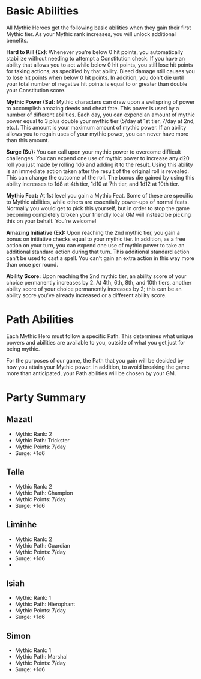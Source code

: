 # Basic Abilities
All Mythic Heroes get the following basic abilities when they gain their first Mythic tier. As your Mythic rank increases, you will unlock additional benefits. 

**Hard to Kill (Ex)**: Whenever you're below 0 hit points, you automatically stabilize without needing to attempt a Constitution check. If you have an ability that allows you to act while below 0 hit points, you still lose hit points for taking actions, as specified by that ability. Bleed damage still causes you to lose hit points when below 0 hit points. In addition, you don't die until your total number of negative hit points is equal to or greater than double your Constitution score.

**Mythic Power (Su)**: Mythic characters can draw upon a wellspring of power to accomplish amazing deeds and cheat fate. This power is used by a number of different abilities. Each day, you can expend an amount of mythic power equal to 3 plus double your mythic tier (5/day at 1st tier, 7/day at 2nd, etc.). This amount is your maximum amount of mythic power. If an ability allows you to regain uses of your mythic power, you can never have more than this amount.

**Surge (Su):** You can call upon your mythic power to overcome difficult challenges. You can expend one use of mythic power to increase any d20 roll you just made by rolling 1d6 and adding it to the result. Using this ability is an immediate action taken after the result of the original roll is revealed. This can change the outcome of the roll. The bonus die gained by using this ability increases to 1d8 at 4th tier, 1d10 at 7th tier, and 1d12 at 10th tier.

**Mythic Feat:** At 1st level you gain a Mythic Feat. Some of these are specific to Mythic abilities, while others are essentially power-ups of normal feats. Normally you would get to pick this yourself, but in order to stop the game becoming completely broken your friendly local GM will instead be picking this on your behalf. You’re welcome!

**Amazing Initiative (Ex):** Upon reaching the 2nd mythic tier, you gain a bonus on initiative checks equal to your mythic tier. In addition, as a free action on your turn, you can expend one use of mythic power to take an additional standard action during that turn. This additional standard action can't be used to cast a spell. You can't gain an extra action in this way more than once per round. 

**Ability Score:** Upon reaching the 2nd mythic tier, an ability score of your choice permanently increases by 2. At 4th, 6th, 8th, and 10th tiers, another ability score of your choice permanently increases by 2; this can be an ability score you've already increased or a different ability score. 

# Path Abilities
Each Mythic Hero must follow a specific Path. This determines what unique powers and abilities are available to you, outside of what you get just for being mythic.

For the purposes of our game, the Path that you gain will be decided by how you attain your Mythic power. In addition, to avoid breaking the game more than anticipated, your Path abilities will be chosen by your GM. 

# Party Summary

## Mazatl
* Mythic Rank: 2
* Mythic Path: Trickster
* Mythic Points: 7/day
* Surge: +1d6

## Talla
* Mythic Rank: 2
* Mythic Path: Champion
* Mythic Points: 7/day
* Surge: +1d6

## Liminhe
* Mythic Rank: 2
* Mythic Path: Guardian
* Mythic Points: 7/day
* Surge: +1d6
* 
## Isiah
* Mythic Rank: 1
* Mythic Path: Hierophant
* Mythic Points: 7/day
* Surge: +1d6

## Simon
* Mythic Rank: 1
* Mythic Path: Marshal
* Mythic Points: 7/day
* Surge: +1d6

